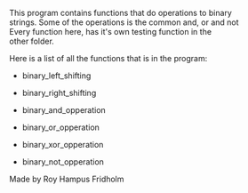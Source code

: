 
This program contains functions that do operations to  binary  
strings. Some of the operations is the common and, or and not  
Every function here, has it's own  testing  function  in  the  
other folder.

Here is a list of all the functions that is  in  the  program:

* binary_left_shifting

* binary_right_shifting

* binary_and_opperation

* binary_or_opperation

* binary_xor_opperation

* binary_not_opperation

Made by Roy Hampus Fridholm
